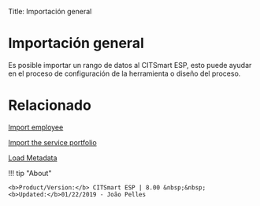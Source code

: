 Title: Importación general
# Importación general

Es posible importar un rango de datos al CITSmart ESP, esto puede ayudar en el proceso de configuración de la herramienta o diseño del proceso.

# Relacionado

[Import employee][1]

[Import the service portfolio][2]

[Load Metadata][3]

[1]:/es-es/citsmart-esp-8/platform-administration/data-and-import/employee-import.html
[2]:/es-es/citsmart-esp-8/platform-administration/data-and-import/portfolio-import-service-portfolio.html
[3]:/es-es/citsmart-esp-8/platform-administration/data-and-import/metadata-load.html

!!! tip "About"

    <b>Product/Version:</b> CITSmart ESP | 8.00 &nbsp;&nbsp;
    <b>Updated:</b>01/22/2019 - João Pelles  
	
